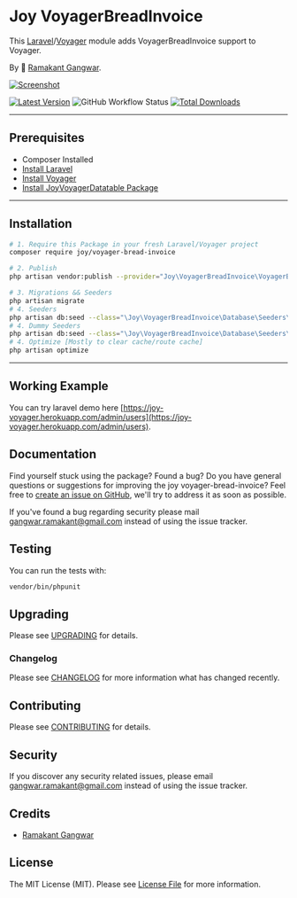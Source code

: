 # Joy VoyagerBreadInvoice

This [Laravel](https://laravel.com/)/[Voyager](https://voyager.devdojo.com/) module adds VoyagerBreadInvoice support to Voyager.

By 🐼 [Ramakant Gangwar](https://github.com/rxcod9).

[![Screenshot](https://raw.githubusercontent.com/rxcod9/joy-voyager-bread-invoice/main/cover.jpg)](https://joy-voyager.herokuapp.com/)

[![Latest Version](https://img.shields.io/github/v/release/rxcod9/joy-voyager-bread-invoice?style=flat-square)](https://github.com/rxcod9/joy-voyager-bread-invoice/releases)
![GitHub Workflow Status](https://img.shields.io/github/workflow/status/rxcod9/joy-voyager-bread-invoice/run-tests?label=tests)
[![Total Downloads](https://img.shields.io/packagist/dt/joy/voyager-bread-invoice.svg?style=flat-square)](https://packagist.org/packages/joy/voyager-bread-invoice)

---

## Prerequisites

*   Composer Installed
*   [Install Laravel](https://laravel.com/docs/installation)
*   [Install Voyager](https://github.com/the-control-group/voyager)
*   [Install JoyVoyagerDatatable Package](https://github.com/rxcod9/joy-voyager-datatable)

---

## Installation

```bash
# 1. Require this Package in your fresh Laravel/Voyager project
composer require joy/voyager-bread-invoice

# 2. Publish
php artisan vendor:publish --provider="Joy\VoyagerBreadInvoice\VoyagerBreadInvoiceServiceProvider" --force

# 3. Migrations && Seeders
php artisan migrate
# 4. Seeders
php artisan db:seed --class="\Joy\VoyagerBreadInvoice\Database\Seeders\VoyagerDatabaseSeeder" --force
# 4. Dummy Seeders
php artisan db:seed --class="\Joy\VoyagerBreadInvoice\Database\Seeders\VoyagerDummyDatabaseSeeder" --force
# 4. Optimize [Mostly to clear cache/route cache]
php artisan optimize
```

---


## Working Example

You can try laravel demo here [https://joy-voyager.herokuapp.com/admin/users](https://joy-voyager.herokuapp.com/admin/users).

## Documentation

Find yourself stuck using the package? Found a bug? Do you have general questions or suggestions for improving the joy voyager-bread-invoice? Feel free to [create an issue on GitHub](https://github.com/rxcod9/joy-voyager-bread-invoice/issues), we'll try to address it as soon as possible.

If you've found a bug regarding security please mail [gangwar.ramakant@gmail.com](mailto:gangwar.ramakant@gmail.com) instead of using the issue tracker.

## Testing

You can run the tests with:

```bash
vendor/bin/phpunit
```

## Upgrading

Please see [UPGRADING](UPGRADING.md) for details.

### Changelog

Please see [CHANGELOG](CHANGELOG.md) for more information what has changed recently.

## Contributing

Please see [CONTRIBUTING](CONTRIBUTING.md) for details.

## Security

If you discover any security related issues, please email [gangwar.ramakant@gmail.com](mailto:gangwar.ramakant@gmail.com) instead of using the issue tracker.

## Credits

- [Ramakant Gangwar](https://github.com/rxcod9)

## License

The MIT License (MIT). Please see [License File](LICENSE.md) for more information.
